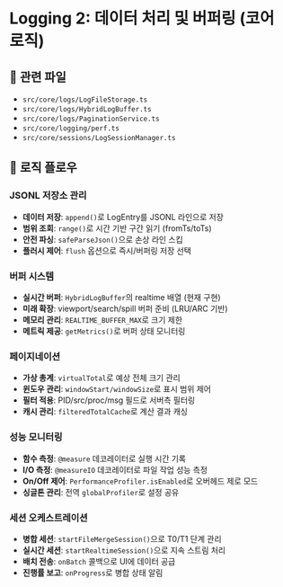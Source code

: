 # Logging 2: 데이터 처리 및 버퍼링 (코어 로직)

## 📁 관련 파일
- `src/core/logs/LogFileStorage.ts`
- `src/core/logs/HybridLogBuffer.ts`
- `src/core/logs/PaginationService.ts`
- `src/core/logging/perf.ts`
- `src/core/sessions/LogSessionManager.ts`

## 🔄 로직 플로우

### JSONL 저장소 관리
- **데이터 저장**: `append()`로 LogEntry를 JSONL 라인으로 저장
- **범위 조회**: `range()`로 시간 기반 구간 읽기 (fromTs/toTs)
- **안전 파싱**: `safeParseJson()`으로 손상 라인 스킵
- **플러시 제어**: `flush` 옵션으로 즉시/버퍼링 저장 선택

### 버퍼 시스템
- **실시간 버퍼**: `HybridLogBuffer`의 realtime 배열 (현재 구현)
- **미래 확장**: viewport/search/spill 버퍼 준비 (LRU/ARC 기반)
- **메모리 관리**: `REALTIME_BUFFER_MAX`로 크기 제한
- **메트릭 제공**: `getMetrics()`로 버퍼 상태 모니터링

### 페이지네이션
- **가상 총계**: `virtualTotal`로 예상 전체 크기 관리
- **윈도우 관리**: `windowStart/windowSize`로 표시 범위 제어
- **필터 적용**: PID/src/proc/msg 필드로 서버측 필터링
- **캐시 관리**: `filteredTotalCache`로 계산 결과 캐싱

### 성능 모니터링
- **함수 측정**: `@measure` 데코레이터로 실행 시간 기록
- **I/O 측정**: `@measureIO` 데코레이터로 파일 작업 성능 측정
- **On/Off 제어**: `PerformanceProfiler.isEnabled`로 오버헤드 제로 모드
- **싱글톤 관리**: 전역 `globalProfiler`로 설정 공유

### 세션 오케스트레이션
- **병합 세션**: `startFileMergeSession()`으로 T0/T1 단계 관리
- **실시간 세션**: `startRealtimeSession()`으로 지속 스트림 처리
- **배치 전송**: `onBatch` 콜백으로 UI에 데이터 공급
- **진행률 보고**: `onProgress`로 병합 상태 알림
